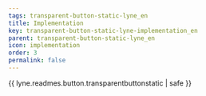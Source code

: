 ```yaml
---
tags: transparent-button-static-lyne_en
title: Implementation
key: transparent-button-static-lyne-implementation_en
parent: transparent-button-static-lyne_en
icon: implementation
order: 3
permalink: false  
---
```

{{ lyne.readmes.button.transparentbuttonstatic | safe }}


